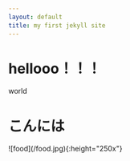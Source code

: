 ```yaml
---
layout: default
title: my first jekyll site
---
```

# hellooo！！！
world
<h1>こんには</h1>
![food](/food.jpg){:height="250x"}
